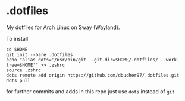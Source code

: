 # .dotfiles
My dotfiles for Arch Linux on Sway (Wayland).


To install
```
cd $HOME
git init --bare .dotfiles
echo "alias dots='/usr/bin/git --git-dir=$HOME/.dotfiles/ --work-tree=$HOME'" >> .zshrc
source .zshrc
dots remote add origin https://github.com/dbucher97/.dotfiles.git
dots pull
```

for further commits and adds in this repo just use `dots` instead of `git`
